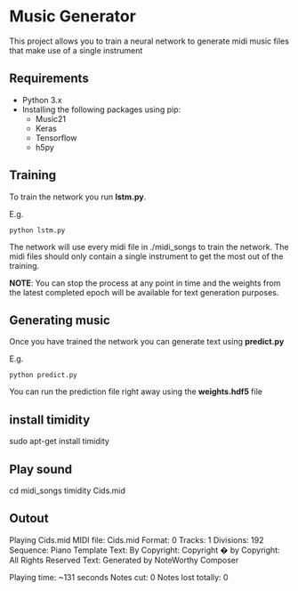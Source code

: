 # Music Generator

This project allows you to train a neural network to generate midi music files that make use of a single instrument

## Requirements

* Python 3.x
* Installing the following packages using pip:
	* Music21
	* Keras
	* Tensorflow
	* h5py

## Training

To train the network you run **lstm.py**.

E.g.

```
python lstm.py
```

The network will use every midi file in ./midi_songs to train the network. The midi files should only contain a single instrument to get the most out of the training.

**NOTE**: You can stop the process at any point in time and the weights from the latest completed epoch will be available for text generation purposes.

## Generating music

Once you have trained the network you can generate text using **predict.py**

E.g.

```
python predict.py
```

You can run the prediction file right away using the **weights.hdf5** file

## install timidity
 sudo apt-get install timidity

 ##  Play sound
cd midi_songs
timidity Cids.mid

## Outout
Playing Cids.mid
MIDI file: Cids.mid
Format: 0  Tracks: 1  Divisions: 192
Sequence: Piano Template
Text: By <Name>
Copyright: Copyright � <Year> by <Name>
Copyright: All Rights Reserved
Text: Generated by NoteWorthy Composer

Playing time: ~131 seconds
Notes cut: 0
Notes lost totally: 0
